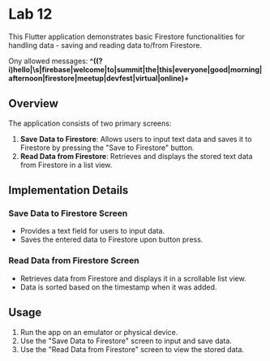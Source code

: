# Lab 12

This Flutter application demonstrates basic Firestore functionalities for handling data - saving and reading data to/from Firestore.

Ony allowed messages:     **^((?i)hello|\\s|firebase|welcome|to|summit|the|this|everyone|good|morning|afternoon|firestore|meetup|devfest|virtual|online)+**

## Overview

The application consists of two primary screens:
1. **Save Data to Firestore**: Allows users to input text data and saves it to Firestore by pressing the "Save to Firestore" button.
2. **Read Data from Firestore**: Retrieves and displays the stored text data from Firestore in a list view.

## Implementation Details

### Save Data to Firestore Screen
- Provides a text field for users to input data.
- Saves the entered data to Firestore upon button press.

### Read Data from Firestore Screen
- Retrieves data from Firestore and displays it in a scrollable list view.
- Data is sorted based on the timestamp when it was added.

## Usage

1. Run the app on an emulator or physical device.
2. Use the "Save Data to Firestore" screen to input and save data.
3. Use the "Read Data from Firestore" screen to view the stored data.

